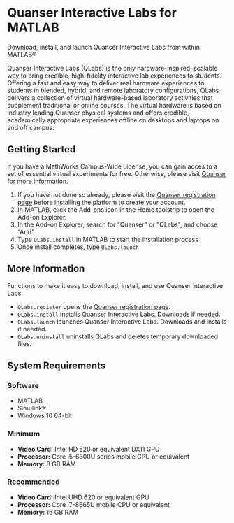 # Quanser Interactive Labs for MATLAB

Download, install, and launch Quanser Interactive Labs from within MATLAB&reg;

Quanser Interactive Labs (QLabs) is the only hardware-inspired, scalable way to bring credible, high-fidelity interactive lab experiences to students. Offering a fast and easy way to deliver real hardware experiences to students in blended, hybrid, and remote laboratory configurations, QLabs delivers a collection of virtual hardware-based laboratory activities that supplement traditional or online courses. The virtual hardware is based on industry leading Quanser physical systems and offers credible, academically appropriate experiences offline on desktops and laptops on and off campus.

## Getting Started

If you have a MathWorks Campus-Wide License, you can gain acces to a set of essential virtual experiments for free. Otherwise, please visit [Quanser](https://www.quanser.com/digital/quanser-interactive-labs/) for more information.

1. If you have not done so already, please visit the [Quanser registration page](https://www.quanser.com/mathworks-qlabs-trial) before installing the platform to create your account.
2. In MATLAB, click the Add-ons icon in the Home toolstrip to open the Add-on Explorer.
3. In the Add-on Explorer, search for “Quanser” or "QLabs", and choose “Add”
4. Type ``QLabs.install`` in MATLAB to start the installation process
5. Once install completes, type ``QLabs.launch``

## More Information

Functions to make it easy to download, install, and use Quanser Interactive Labs:

* ``QLabs.register`` opens the [Quanser registration page](https://www.quanser.com/mathworks-qlabs-trial).
* ``QLabs.install`` Installs Quanser Interactive Labs. Downloads if needed.  
* ``QLabs.launch`` launches Quanser Interactive Labs.  Downloads and installs if needed.
* ``QLabs.uninstall`` uninstalls QLabs and deletes temporary downloaded files.  

## System Requirements

### Software
* MATLAB
* Simulink&reg;
* Windows 10 64-bit

### Minimum
* __Video Card:__ Intel HD 520 or equivalent DX11 GPU
* __Processor:__ Core i5-6300U series mobile CPU or equivalent
* __Memory:__ 8 GB RAM

### Recommended	
* __Video Card:__ Intel UHD 620 or equivalent GPU
* __Processor:__ Core i7-8665U mobile CPU or equivalent
* __Memory:__ 16 GB RAM
